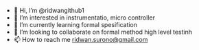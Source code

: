 - 👋 Hi, I’m @ridwangithub1
- 👀 I’m interested in instrumentatio, micro controller
- 🌱 I’m currently learning formal spesification
- 💞️ I’m looking to collaborate on formal method high level testinh
- 📫 How to reach me ridwan.surono@gmail.com

<!---
ridwangithub1/ridwangithub1 is a ✨ special ✨ repository because its `README.md` (this file) appears on your GitHub profile.
You can click the Preview link to take a look at your changes.
--->
